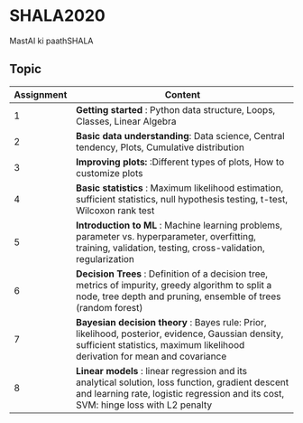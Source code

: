 # SHALA2020

MastAI ki paathSHALA

## Topic

|     Assignment           |                        Content           |
| --------------------     |  -------------------------------------                      |
|           1              | **Getting started** : Python data structure, Loops, Classes, Linear Algebra|
|           2              | **Basic data understanding**: Data science, Central tendency, Plots, Cumulative distribution |
|           3              | **Improving plots:** :Different types of plots, How to customize plots |
|           4              | **Basic statistics** : Maximum likelihood estimation, sufficient statistics, null hypothesis testing, t-test, Wilcoxon rank test |
|           5              | **Introduction to ML** : Machine learning problems, parameter vs. hyperparameter, overfitting, training, validation, testing, cross-validation, regularization |
|           6	           | **Decision Trees** : Definition of a decision tree, metrics of impurity, greedy algorithm to split a node, tree depth and pruning, ensemble of trees (random forest) |
|           7	           | **Bayesian decision theory** : Bayes rule: Prior, likelihood, posterior, evidence, Gaussian density, sufficient statistics, maximum likelihood derivation for mean and covariance |
|           8	           | **Linear models** : linear regression and its analytical solution, loss function, gradient descent and learning rate, logistic regression and its cost, SVM: hinge loss with L2 penalty |
